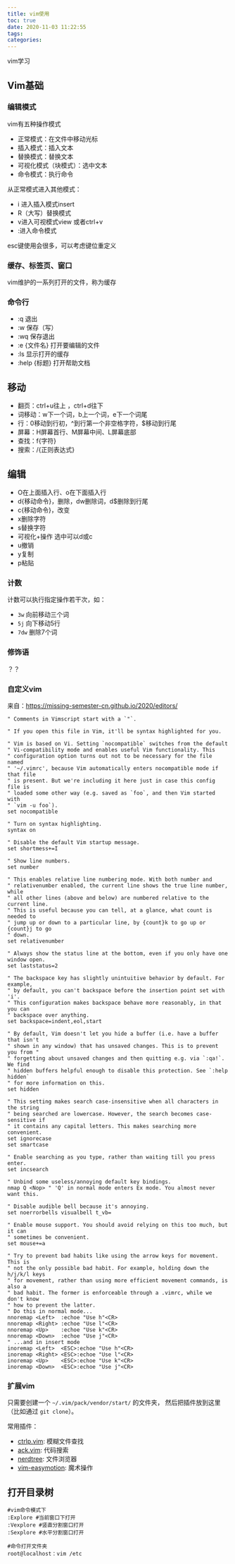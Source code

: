 ```yaml
---
title: vim使用
toc: true
date: 2020-11-03 11:22:55
tags:
categories:
---
```


vim学习

<!--more-->

## Vim基础

### 编辑模式

vim有五种操作模式

* 正常模式：在文件中移动光标
* 插入模式：插入文本
* 替换模式：替换文本
* 可视化模式（块模式）：选中文本
* 命令模式：执行命令

从正常模式进入其他模式：

* i 进入插入模式insert
* R（大写）替换模式
* v进入可视模式view  或者ctrl+v
* :进入命令模式

esc键使用会很多，可以考虑键位重定义

### 缓存、标签页、窗口

vim维护的一系列打开的文件，称为缓存

### 命令行

- :q 退出
- :w 保存（写）
- :wq 保存退出
- :e {文件名} 打开要编辑的文件
- :ls 显示打开的缓存
- :help {标题} 打开帮助文档

## 移动

* 翻页：ctrl+u往上 ，ctrl+d往下
* 词移动：w下一个词，b上一个词，e下一个词尾
* 行：0移动到行初，^到行第一个非空格字符，$移动到行尾
* 屏幕：H屏幕首行、M屏幕中间、L屏幕底部
* 查找：f{字符}
* 搜索：/{正则表达式}

## 编辑

* O在上面插入行、o在下面插入行
* d{移动命令}，删除，dw删除词，d$删除到行尾
* c{移动命令}，改变
* x删除字符
* s替换字符
* 可视化+操作 选中可以d或c
* u撤销
* y复制
* p粘贴

### 计数

计数可以执行指定操作若干次，如：

- `3w` 向前移动三个词
- `5j` 向下移动5行
- `7dw` 删除7个词

### 修饰语

？？

### 自定义vim

来自：https://missing-semester-cn.github.io/2020/editors/

```shell
" Comments in Vimscript start with a `"`.

" If you open this file in Vim, it'll be syntax highlighted for you.

" Vim is based on Vi. Setting `nocompatible` switches from the default
" Vi-compatibility mode and enables useful Vim functionality. This
" configuration option turns out not to be necessary for the file named
" '~/.vimrc', because Vim automatically enters nocompatible mode if that file
" is present. But we're including it here just in case this config file is
" loaded some other way (e.g. saved as `foo`, and then Vim started with
" `vim -u foo`).
set nocompatible

" Turn on syntax highlighting.
syntax on

" Disable the default Vim startup message.
set shortmess+=I

" Show line numbers.
set number

" This enables relative line numbering mode. With both number and
" relativenumber enabled, the current line shows the true line number, while
" all other lines (above and below) are numbered relative to the current line.
" This is useful because you can tell, at a glance, what count is needed to
" jump up or down to a particular line, by {count}k to go up or {count}j to go
" down.
set relativenumber

" Always show the status line at the bottom, even if you only have one window open.
set laststatus=2

" The backspace key has slightly unintuitive behavior by default. For example,
" by default, you can't backspace before the insertion point set with 'i'.
" This configuration makes backspace behave more reasonably, in that you can
" backspace over anything.
set backspace=indent,eol,start

" By default, Vim doesn't let you hide a buffer (i.e. have a buffer that isn't
" shown in any window) that has unsaved changes. This is to prevent you from "
" forgetting about unsaved changes and then quitting e.g. via `:qa!`. We find
" hidden buffers helpful enough to disable this protection. See `:help hidden`
" for more information on this.
set hidden

" This setting makes search case-insensitive when all characters in the string
" being searched are lowercase. However, the search becomes case-sensitive if
" it contains any capital letters. This makes searching more convenient.
set ignorecase
set smartcase

" Enable searching as you type, rather than waiting till you press enter.
set incsearch

" Unbind some useless/annoying default key bindings.
nmap Q <Nop> " 'Q' in normal mode enters Ex mode. You almost never want this.

" Disable audible bell because it's annoying.
set noerrorbells visualbell t_vb=

" Enable mouse support. You should avoid relying on this too much, but it can
" sometimes be convenient.
set mouse+=a

" Try to prevent bad habits like using the arrow keys for movement. This is
" not the only possible bad habit. For example, holding down the h/j/k/l keys
" for movement, rather than using more efficient movement commands, is also a
" bad habit. The former is enforceable through a .vimrc, while we don't know
" how to prevent the latter.
" Do this in normal mode...
nnoremap <Left>  :echoe "Use h"<CR>
nnoremap <Right> :echoe "Use l"<CR>
nnoremap <Up>    :echoe "Use k"<CR>
nnoremap <Down>  :echoe "Use j"<CR>
" ...and in insert mode
inoremap <Left>  <ESC>:echoe "Use h"<CR>
inoremap <Right> <ESC>:echoe "Use l"<CR>
inoremap <Up>    <ESC>:echoe "Use k"<CR>
inoremap <Down>  <ESC>:echoe "Use j"<CR>
```

### 扩展vim

只需要创建一个 `~/.vim/pack/vendor/start/` 的文件夹， 然后把插件放到这里 （比如通过 `git clone`）。

常用插件：

* [ctrlp.vim](https://github.com/ctrlpvim/ctrlp.vim): 模糊文件查找
* [ack.vim](https://github.com/mileszs/ack.vim): 代码搜索
* [nerdtree](https://github.com/scrooloose/nerdtree): 文件浏览器
* [vim-easymotion](https://github.com/easymotion/vim-easymotion): 魔术操作



## 打开目录树

```shell
#vim命令模式下
:Explore #当前窗口下打开
:Vexplore #竖直分割窗口打开
:Sexplore #水平分割窗口打开

#命令打开文件夹
root@localhost：vim /etc
```

